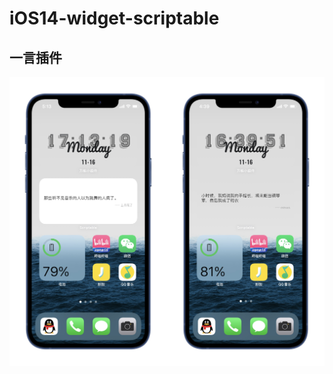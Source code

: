 # iOS14-widget-scriptable

## 一言插件
![一言插件](https://raw.githubusercontent.com/iCharlesZ/FigureBed/master/img/iOS14-widget-scriptable/hitokoto.png)
